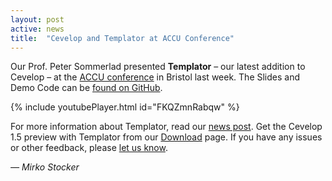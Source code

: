 ```yaml
---
layout: post
active: news
title:  "Cevelop and Templator at ACCU Conference"
---
```

Our Prof. Peter Sommerlad presented <strong>Templator</strong> &ndash; our latest addition to Cevelop &ndash; at the <a href="http://accu.org/index.php/conferences" target="_blank">ACCU conference</a> in Bristol last week. The Slides and Demo Code can be <a href="https://github.com/PeterSommerlad/Publications/tree/master/ACCU/templator_demo" target="_blank">found on GitHub</a>.

{% include youtubePlayer.html id="FKQZmnRabqw" %}

For more information about Templator, read our <a href="/2016/04/12/neon-preview.html">news post</a>. Get the Cevelop 1.5 preview with Templator from our <a href='/download/'>Download</a> page. If you have any issues or other feedback, please [let us know](/contact).

<p class="pull-right">
  <em>&mdash; Mirko Stocker</em>
</p>
